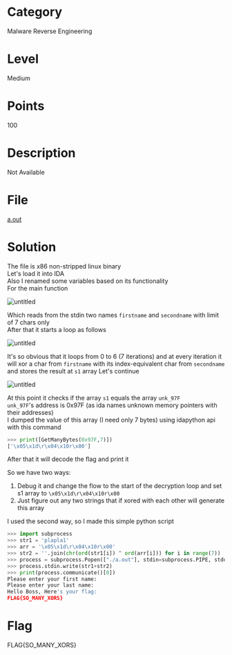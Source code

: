 # Category
Malware Reverse Engineering
# Level
Medium
# Points
100
# Description
Not Available
# File
[a.out](https://github.com/Revers3c-Team/CTF-writeups/raw/master/CyberTalents/Competitions/CyberTeam%20Company%20Internship%20CTF/Say%20my%20Name/a.out)
# Solution
The file is x86 non-stripped linux binary</br>
Let's load it into IDA</br>
Also I renamed some variables based on its functionality</br>
For the main function</br>

![untitled](https://github.com/Revers3c-Team/CTF-writeups/raw/master/CyberTalents/Competitions/CyberTeam%20Company%20Internship%20CTF/Say%20my%20Name/img1.PNG)

Which reads from the stdin two names `firstname` and `secondname` with limit of 7 chars only</br>
After that it starts a loop as follows</br>

![untitled](https://github.com/Revers3c-Team/CTF-writeups/raw/master/CyberTalents/Competitions/CyberTeam%20Company%20Internship%20CTF/Say%20my%20Name/img2.PNG)

It's so obvious that it loops from 0 to 6 (7 iterations) and at every iteration it will xor a char from `firstname` with its index-equivalent char from `secondname` and stores the result at `s1` array
Let's continue</br>

![untitled](https://github.com/Revers3c-Team/CTF-writeups/raw/master/CyberTalents/Competitions/CyberTeam%20Company%20Internship%20CTF/Say%20my%20Name/img3.PNG)

At this point it checks if the array `s1` equals the array `unk_97F`</br>
`unk_97F`'s address is 0x97F (as ida names unknown memory pointers with their addresses)</br>
I dumped the value of this array (I need only 7 bytes) using idapython api with this command</br>
```python
>>> print([GetManyBytes(0x97F,7)])
['\x05\x1d\r\x04\x10r\x00']
```
After that it will decode the flag and print it</br>

So we have two ways:</br>
1) Debug it and change the flow to the start of the decryption loop and set s1 array to `\x05\x1d\r\x04\x10r\x00`</br>
2) Just figure out any two strings that if xored with each other will generate this array

I used the second way, so I made this simple python script</br>
```python
>>> import subprocess
>>> str1 = 'plapla1'
>>> arr = '\x05\x1d\r\x04\x10r\x00'
>>> str2 = ''.join(chr(ord(str1[i]) ^ ord(arr[i])) for i in range(7))
>>> process = subprocess.Popen(["./a.out"], stdin=subprocess.PIPE, stdout=subprocess.PIPE)
>>> process.stdin.write(str1+str2)
>>> print(process.communicate()[0])
Please enter your first name:
Please enter your last name:
Hello Boss, Here's your flag:
FLAG{SO_MANY_XORS}
```
# Flag
FLAG{SO_MANY_XORS}

